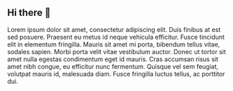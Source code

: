 ## Hi there 👋

Lorem ipsum dolor sit amet, consectetur adipiscing elit. Duis finibus at est sed posuere. Praesent eu metus id neque vehicula efficitur. Fusce tincidunt elit in elementum fringilla. Mauris sit amet mi porta, bibendum tellus vitae, sodales sapien. Morbi porta velit vitae vestibulum auctor. Donec ut tortor sit amet nulla egestas condimentum eget id mauris. Cras accumsan risus sit amet nibh congue, eu efficitur nunc fermentum. Quisque vel sem feugiat, volutpat mauris id, malesuada diam. Fusce fringilla luctus tellus, ac porttitor dui.

<!--
**ReintB/ReintB** is a ✨ _special_ ✨ repository because its `README.md` (this file) appears on your GitHub profile.

Here are some ideas to get you started:

- 🔭 I’m currently working on ...
- 🌱 I’m currently learning ...
- 👯 I’m looking to collaborate on ...
- 🤔 I’m looking for help with ...
- 💬 Ask me about ...
- 📫 How to reach me: ...
- 😄 Pronouns: ...
- ⚡ Fun fact: ...
-->
